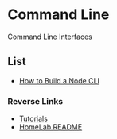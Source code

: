 # Command Line
Command Line Interfaces

## List
- [How to Build a Node CLI](./Node_CLI/Node_CLI.md)

### Reverse Links
- [Tutorials](../Tutorials.md)
- [HomeLab README](../../README.md)